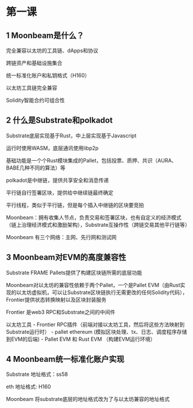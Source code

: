 # 第一课

## 1 Moonbeam是什么？

完全兼容以太坊的工具链、dApps和协议

跨链资产和基础设施集合

统一标准化账户和私钥格式（H160）

以太坊工具链完全兼容

Solidity智能合约可组合性

## 2 什么是Substrate和polkadot

Substrate底层实现基于Rust，中上层实现基于Javascript

运行时使用WASM，底层通讯使用libp2p

基础功能是一个个Rust模块集成的Pallet，包括投票、质押、共识（AURA、BABE几种不同的算法）等

polkadot是中继链，提供共享安全和消息传递

平行链自行签署区块，提供给中继续链最终确定

平行线程，类似于平行链，但是每个插入中继链的区块要竞拍

Moonbeam：拥有收集人节点，负责交易和签署区块，也有自定义的经济模式（链上治理经济模式和激励架构），Substrate互操作性（跨链交易其他平行链等）

Moonbeam 有三个网络：主网、先行网和测试网

## 3 Moonbeam对EVM的高度兼容性

Substrate FRAME Pallets提供了构建区块链所需的底层功能

Moonbeam对以太坊的兼容性依赖于两个Pallet，一个是Pallet EVM（由Rust实现的以太坊虚拟机，可以让Substrate区块链执行无需更改的任何Solidity代码），Frontier提供状态转换映射以及区块封装服务

Frontier 是web3 RPC和Substrate之间的中间件

以太坊工具 - Frontier RPC插件（前端对接以太坊工具，然后将这些方法映射到Substrate运行时） - pallet ethereum (模拟区块处理、tx、日志、调度程序存储到EVM的后端) - Pallet EVM 和 Rust EVM （构建EVM运行环境）

## 4 Moonbeam统一标准化账户实现

Substrate 地址格式：ss58

eth 地址格式: H160 

Moonbeam 将substrate底层的地址格式改为了与以太坊兼容的地址格式

